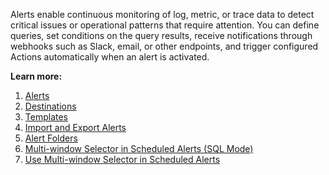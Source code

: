 Alerts enable continuous monitoring of log, metric, or trace data to detect critical issues or operational patterns that require attention. You can define queries, set conditions on the query results, receive notifications through webhooks such as Slack, email, or other endpoints, and trigger configured Actions automatically when an alert is activated.

**Learn more:**

1. [Alerts](alerts)
2. [Destinations](destinations)
3. [Templates](templates)
4. [Import and Export Alerts](import-export-alerts)
5. [Alert Folders](alert-folders)
6. [Multi-window Selector in Scheduled Alerts (SQL Mode)](multi-window-selector-scheduled-alerts-concept)
7. [Use Multi-window Selector in Scheduled Alerts](how-to-access-multi-window-selector-scheduled-alerts)
